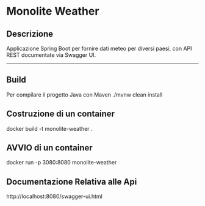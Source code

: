 # Monolite Weather

## Descrizione
Applicazione Spring Boot per fornire dati meteo per diversi paesi, con API REST documentate via Swagger UI.

---

## Build

Per compilare il progetto Java con Maven
./mvnw clean install 

## Costruzione di un container
docker build -t monolite-weather .

## AVVIO di un container
docker run -p 3080:8080 monolite-weather

## Documentazione Relativa alle Api
http://localhost:8080/swagger-ui.html